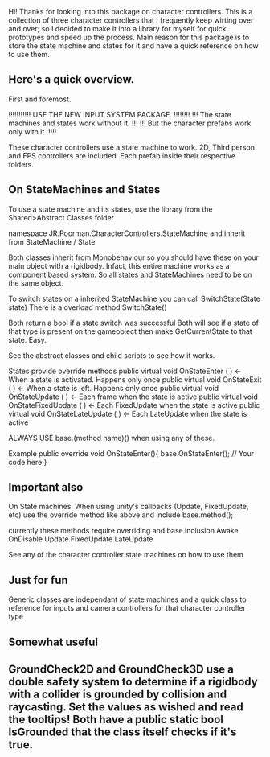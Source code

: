 Hi! Thanks for looking into this package on character controllers.
This is a collection of three character controllers that I frequently keep wirting over and over; 
so I decided to make it into a library for myself for quick prototypes and speed up the process.
Main reason for this package is to store the state machine and states for it and have a quick reference
on how to use them.

Here's a quick overview.
-----------------------------------------------------------------------------
First and foremost. 

!!!!!!!!!!! USE THE NEW INPUT SYSTEM PACKAGE. !!!!!!!! 
!!! The state machines and states work without it. !!! 
!!! But the character prefabs work only with it.  !!!!
 
These character controllers use a state machine to work. 
2D, Third person and FPS controllers are included. 
Each prefab inside their respective folders. 

On StateMachines and States
-----------------------------------------------------------------------------
To use a state machine and its states,
use the library from the Shared>Abstract Classes folder

namespace JR.Poorman.CharacterControllers.StateMachine
and inherit from StateMachine / State

Both classes inherit from Monobehaviour so you should have these on your main object with a rigidbody.
Infact, this entire machine works as a component based system. 
So all states and StateMachines need to be on the same object.

To switch states on a inherited StateMachine you can call
SwitchState(State state)
There is a overload method 
SwitchState<StateType>()

Both return a bool if a state switch was successful
Both will see if a state of that type is present on the gameobject then make GetCurrentState to that state.
Easy. 

See the abstract classes and child scripts to see how it works. 

States provide override methods
        public virtual void OnStateEnter ( )  <- When a state is activated. Happens only once
        public virtual void OnStateExit ( ) <- When a state is left. Happens only once
        public virtual void OnStateUpdate ( ) <- Each frame when the state is active
        public virtual void OnStateFixedUpdate ( ) <- Each FixedUpdate when the state is active
        public virtual void OnStateLateUpdate ( ) <- Each LateUpdate when the state is active

ALWAYS USE base.(method name)() when using any of these. 

Example 
public override void OnStateEnter(){
	base.OnStateEnter();
	// Your code here
}
						     
Important also
---------------------------------------------------------------------------
On State machines. When using unity's callbacks (Update, FixedUpdate, etc)
use the override method like above and include base.method();

currently these methods require overriding and base inclusion
Awake
OnDisable
Update
FixedUpdate
LateUpdate

See any of the character controller state machines on how to use them
		
Just for fun
------------------------------------------------------------------------------------
Generic classes are independant of state machines and a quick class to reference for
inputs and camera controllers for that character controller type
		
Somewhat useful 
------------------------------------------------------------------------------------
GroundCheck2D and GroundCheck3D use a double safety system to determine if a
rigidbody with a collider is grounded by collision and raycasting. 
Set the values as wished and read the tooltips! 
Both have a public static bool IsGrounded that the class itself checks if it's true. 
------------------------------------------------------------------------------------
